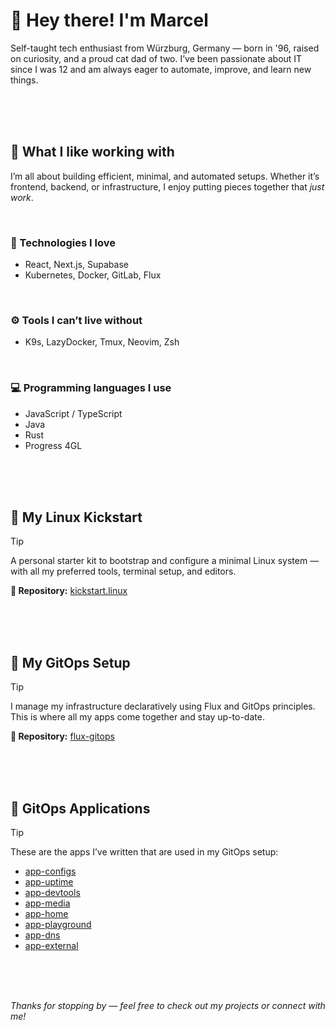# 👋 Hey there! I'm Marcel

Self-taught tech enthusiast from Würzburg, Germany — born in '96, raised on curiosity, and a proud cat dad of two. I’ve been passionate about IT since I was 12 and am always eager to automate, improve, and learn new things.

<br /> <br /> <br />

## 🧰 What I like working with

I’m all about building efficient, minimal, and automated setups. Whether it’s frontend, backend, or infrastructure, I enjoy putting pieces together that *just work*.

<br />

### 🔧 Technologies I love
- React, Next.js, Supabase
- Kubernetes, Docker, GitLab, Flux

<br />

### ⚙️ Tools I can’t live without
- K9s, LazyDocker, Tmux, Neovim, Zsh

<br />

### 💻 Programming languages I use
- JavaScript / TypeScript
- Java
- Rust
- Progress 4GL

<br /> <br /> <br />

## 🐧 My Linux Kickstart

> [!TIP] 
> A personal starter kit to bootstrap and configure a minimal Linux system — with all my preferred tools, terminal setup, and editors.

**🔗 Repository:** [kickstart.linux](https://github.com/cellexec/kickstart.linux)


<br /> <br /> <br />

## 🚀 My GitOps Setup

> [!TIP] 
> I manage my infrastructure declaratively using Flux and GitOps principles. This is where all my apps come together and stay up-to-date.

**🔗 Repository:** [flux-gitops](https://github.com/cellexec/flux-gitops)


<br /> <br /> <br />

## 🧩 GitOps Applications

> [!TIP]
> These are the apps I’ve written that are used in my GitOps setup:

- [app-configs](https://github.com/cellexec/app-configs)
- [app-uptime](https://github.com/cellexec/app-uptime)
- [app-devtools](https://github.com/cellexec/app-devtools)
- [app-media](https://github.com/cellexec/app-media)
- [app-home](https://github.com/cellexec/app-home)
- [app-playground](https://github.com/cellexec/app-playground)
- [app-dns](https://github.com/cellexec/app-dns)
- [app-external](https://github.com/cellexec/app-external)


<br /> <br /> <br />

_Thanks for stopping by — feel free to check out my projects or connect with me!_


